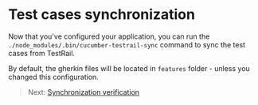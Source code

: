 # Test cases synchronization

Now that you've configured your application, you can run the `./node_modules/.bin/cucumber-testrail-sync` command to sync the test cases from TestRail.

By default, the gherkin files will be located in `features` folder - unless you changed this configuration.

> Next: [Synchronization verification](/docs/verification.md)